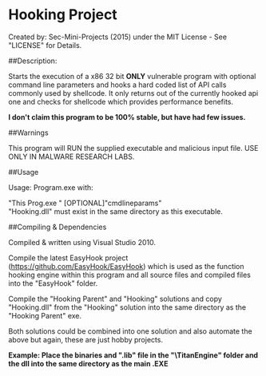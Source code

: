 # Hooking Project

Created by: Sec-Mini-Projects (2015) under the MIT License - See "LICENSE" for Details. 

##Description:

Starts the execution of a x86 32 bit **ONLY** vulnerable program with optional command line parameters and hooks a hard coded list of API calls commonly used by shellcode.  It only returns out of the currently hooked api one and checks for shellcode which provides performance benefits.

**I don't claim this program to be 100% stable, but have had few issues.**

##Warnings

This program will RUN the supplied executable and malicious input file. USE ONLY IN MALWARE RESEARCH LABS.

##Usage

Usage: Program.exe with:

"This Prog.exe "<fullpath and name of program> [OPTIONAL]"cmdlineparams"<br>
"Hooking.dll" must exist in the same directory as this executable.


##Compiling & Dependencies

Compiled & written using Visual Studio 2010.

Compile the latest EasyHook project (https://github.com/EasyHook/EasyHook) which is used as the function hooking engine within this program and all source files and compiled files into the "EasyHook" folder.

Compile the "Hooking Parent" and "Hooking" solutions and copy "Hooking.dll" from the "Hooking" solution into the same directory as the "Hooking Parent" exe.

Both solutions could be combined into one solution and also automate the above but again, these are just hobby projects.

**Example: Place the binaries and ".lib" file in the "<root>\TitanEngine\" folder and the dll into the same directory as the main .EXE**

